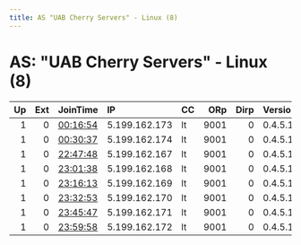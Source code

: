 ```yaml
---
title: AS "UAB Cherry Servers" - Linux (8)
---
```


# AS: "UAB Cherry Servers" - Linux (8)

|   Up |   Ext | JoinTime                                                                                              | IP            | CC   |   ORp |   Dirp | Version   | Contact   | Nickname   |   eFamMembers |
|-----:|------:|:------------------------------------------------------------------------------------------------------|:--------------|:-----|------:|-------:|:----------|:----------|:-----------|--------------:|
|    1 |     0 | [00:16:54](https://nusenu.github.io/OrNetStats/w/relay/A502BA0888DE6EB02C8788E9C984E8532AA28AF1.html) | 5.199.162.173 | lt   |  9001 |      0 | 0.4.5.10  | None      | Unnamed    |             1 |
|    1 |     0 | [00:30:37](https://nusenu.github.io/OrNetStats/w/relay/DB068BF0CA59019DA3E631E60160796DE4F836FC.html) | 5.199.162.174 | lt   |  9001 |      0 | 0.4.5.10  | None      | Unnamed    |             1 |
|    1 |     0 | [22:47:48](https://nusenu.github.io/OrNetStats/w/relay/F54930F46D16107315C0F49DF3D60A0B43C86E96.html) | 5.199.162.167 | lt   |  9001 |      0 | 0.4.5.10  | None      | Unnamed    |             1 |
|    1 |     0 | [23:01:38](https://nusenu.github.io/OrNetStats/w/relay/CE3A9A4DD94826DE76F61C9BEF5033AA55003F6B.html) | 5.199.162.168 | lt   |  9001 |      0 | 0.4.5.10  | None      | Unnamed    |             1 |
|    1 |     0 | [23:16:13](https://nusenu.github.io/OrNetStats/w/relay/ACDB84EF80B2B275797AAC55EA78357263262DD1.html) | 5.199.162.169 | lt   |  9001 |      0 | 0.4.5.10  | None      | Unnamed    |             1 |
|    1 |     0 | [23:32:53](https://nusenu.github.io/OrNetStats/w/relay/DE7727CF6A58D54AE4818EA84BF5120D737B2EC1.html) | 5.199.162.170 | lt   |  9001 |      0 | 0.4.5.10  | None      | Unnamed    |             1 |
|    1 |     0 | [23:45:47](https://nusenu.github.io/OrNetStats/w/relay/0A69BA6781161B91DE67681CC989ABE265592A48.html) | 5.199.162.171 | lt   |  9001 |      0 | 0.4.5.10  | None      | Unnamed    |             1 |
|    1 |     0 | [23:59:58](https://nusenu.github.io/OrNetStats/w/relay/D6554C5F04D555EDD131E703E1B810BDE97D1E09.html) | 5.199.162.172 | lt   |  9001 |      0 | 0.4.5.10  | None      | Unnamed    |             1 |
